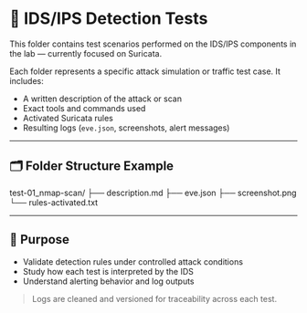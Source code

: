 # 🧪 IDS/IPS Detection Tests

This folder contains test scenarios performed on the IDS/IPS components in the lab — currently focused on Suricata.

Each folder represents a specific attack simulation or traffic test case. It includes:

- A written description of the attack or scan
- Exact tools and commands used
- Activated Suricata rules
- Resulting logs (`eve.json`, screenshots, alert messages)

---

## 🗂️ Folder Structure Example

test-01_nmap-scan/
├── description.md
├── eve.json
├── screenshot.png
└── rules-activated.txt

---

## 🧩 Purpose

- Validate detection rules under controlled attack conditions
- Study how each test is interpreted by the IDS
- Understand alerting behavior and log outputs

> Logs are cleaned and versioned for traceability across each test.
